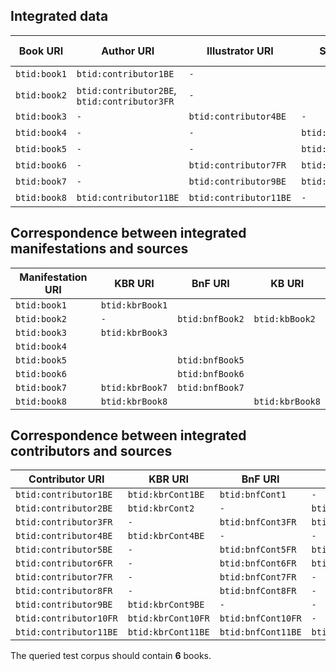 
## Integrated data

| Book URI      | Author URI                                    | Illustrator URI        | Scenarist URI          | In corpus? | 
|---------------|-----------------------------------------------|------------------------|------------------------|------------|
| `btid:book1`  | `btid:contributor1BE  `                       | `-`                    |                        | Yes        |
| `btid:book2`  | `btid:contributor2BE`, `btid:contributor3FR`  | `-`                    |                        | Yes        |
| `btid:book3`  | `-`                                           | `btid:contributor4BE`  | `-`                    | Yes        |
| `btid:book4`  | `-`                                           | `-`                    | `btid:contributor5BE`  | Yes        |
| `btid:book5`  | `-`                                           | `-`                    | `btid:contributor6FR`  | No         |
| `btid:book6`  | `-`                                           | `btid:contributor7FR`  | `btid:contributor8FR`  | No         |
| `btid:book7`  | `-`                                           | `btid:contributor9BE`  | `btid:contributor10FR` | Yes        |
| `btid:book8`  | `btid:contributor11BE`                        | `btid:contributor11BE` | `-`                    | Yes        |

## Correspondence between integrated manifestations and sources

| Manifestation URI      | KBR URI            | BnF URI            | KB URI           |
|------------------------|--------------------|--------------------|------------------|
| `btid:book1`           | `btid:kbrBook1`    |                    |                  |
| `btid:book2`           | `-`                | `btid:bnfBook2`    | `btid:kbBook2`  |
| `btid:book3`           | `btid:kbrBook3`    |                    |                  |
| `btid:book4`           |                    |                    |                  |
| `btid:book5`           |                    | `btid:bnfBook5`    |                  |
| `btid:book6`           |                    | `btid:bnfBook6`    |                  |
| `btid:book7`           | `btid:kbrBook7`    | `btid:bnfBook7`    |                  |
| `btid:book8`           | `btid:kbrBook8`    |                    | `btid:kbrBook8`  |

## Correspondence between integrated contributors and sources

| Contributor URI        | KBR URI            | BnF URI            | KB URI           |
|------------------------|--------------------|--------------------|------------------|
| `btid:contributor1BE`  | `btid:kbrCont1BE`  | `btid:bnfCont1`    | `-`              |
| `btid:contributor2BE`  | `btid:kbrCont2`    | `-`                | `btid:kbCont2BE` |
| `btid:contributor3FR`  | `-`                | `btid:bnfCont3FR`  | `btid:kbCont3`   |
| `btid:contributor4BE`  | `btid:kbrCont4BE`  | `-`                | `-`              |
| `btid:contributor5BE`  | `-`                | `btid:bnfCont5FR`  | `btid:kbCont5BE` |
| `btid:contributor6FR`  | `-`                | `btid:bnfCont6FR`  | `btid:kbCont6FR` |
| `btid:contributor7FR`  | `-`                | `btid:bnfCont7FR`  | `-`              |
| `btid:contributor8FR`  | `-`                | `btid:bnfCont8FR`  | `-`              |
| `btid:contributor9BE`  | `btid:kbrCont9BE`  | `-`                | `-`              |
| `btid:contributor10FR` | `btid:kbrCont10FR` | `btid:bnfCont10FR` | `-`              |
| `btid:contributor11BE` | `btid:kbrCont11BE` | `btid:bnfCont11BE` | `btid:kbCont11`  |

The queried test corpus should contain **6** books.

